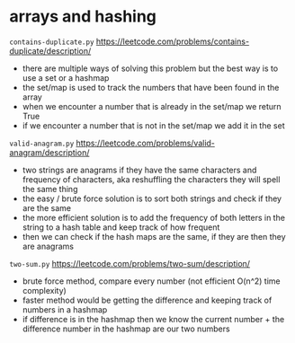 # arrays and hashing

`contains-duplicate.py`
https://leetcode.com/problems/contains-duplicate/description/

- there are multiple ways of solving this problem but the best way is to use a set or a hashmap
- the set/map is used to track the numbers that have been found in the array
- when we encounter a number that is already in the set/map we return True
- if we encounter a number that is not in the set/map we add it in the set

`valid-anagram.py`
https://leetcode.com/problems/valid-anagram/description/

- two strings are anagrams if they have the same characters and frequency of characters, aka reshuffling the characters they will spell the same thing
- the easy / brute force solution is to sort both strings and check if they are the same
- the more efficient solution is to add the frequency of both letters in the string to a hash table and keep track of how frequent
- then we can check if the hash maps are the same, if they are then they are anagrams

`two-sum.py`
https://leetcode.com/problems/two-sum/description/

- brute force method, compare every number (not efficient O(n^2) time complexity)
- faster method would be getting the difference and keeping track of numbers in a hashmap
- if difference is in the hashmap then we know the current number + the difference number in the hashmap are our two numbers
